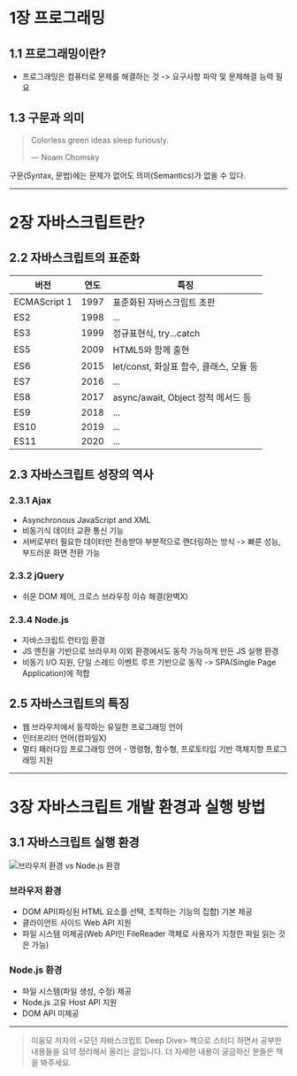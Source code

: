 # 1장 프로그래밍

## 1.1 프로그래밍이란?

- 프로그래밍은 컴퓨터로 문제를 해결하는 것 -> 요구사항 파악 및 문제해결 능력 필요 

## 1.3 구문과 의미

> Colorless green ideas sleep furiously.
> 
> — Noam Chomsky

구문(Syntax, 문법)에는 문제가 없어도 의미(Semantics)가 없을 수 있다.

---

# 2장 자바스크립트란?

## 2.2 자바스크립트의 표준화

| 버전 | 연도 | 특징 |
|---|---|---|
| ECMAScript 1 | 1997 | 표준화된 자바스크립트 초판 |
| ES2 | 1998 | ... |
| ES3 | 1999 | 정규표현식, try...catch | 
| ES5 | 2009 | HTML5와 함께 출현 |
| ES6 | 2015 | let/const, 화살표 함수, 클래스, 모듈 등 |
| ES7 | 2016 | ... |
| ES8 | 2017 | async/await, Object 정적 메서드 등 |
| ES9 | 2018 | ... |
| ES10 | 2019 | ... |
| ES11 | 2020 | ... |

## 2.3 자바스크립트 성장의 역사

### 2.3.1 Ajax

- Asynchronous JavaScript and XML
- 비동기식 데이터 교환 통신 기능
- 서버로부터 필요한 데이터만 전송받아 부분적으로 랜더링하는 방식 -> 빠른 성능, 부드러운 화면 전환 가능

### 2.3.2 jQuery

- 쉬운 DOM 제어, 크로스 브라우징 이슈 해결(완벽X)

### 2.3.4 Node.js

- 자바스크립트 런타임 환경
- JS 엔진을 기반으로 브라우저 이외 환경에서도 동작 가능하게 만든 JS 실행 환경
- 비동기 I/O 지원, 단일 스레드 이벤트 루프 기반으로 동작 -> SPA(Single Page Application)에 적합

## 2.5 자바스크립트의 특징

- 웹 브라우저에서 동작하는 유일한 프로그래밍 언어
- 인터프리터 언어(컴파일X)
- 멀티 패러다임 프로그래밍 언어 - 명령형, 함수형, 프로토타입 기반 객체지향 프로그래밍 지원

---

# 3장 자바스크립트 개발 환경과 실행 방법

## 3.1 자바스크립트 실행 환경

![브라우저 환경 vs Node.js 환경](https://images.velog.io/images/inhalin/post/f1da831f-52a7-4345-b053-1a8e9af91856/broswer-vs-nodejs.png)

### 브라우저 환경

- DOM API(파싱된 HTML 요소를 선택, 조작하는 기능의 집합) 기본 제공
- 클라이언트 사이드 Web API 지원
- 파일 시스템 미제공(Web API인 FileReader 객체로 사용자가 지정한 파일 읽는 것은 가능)

### Node.js 환경

- 파일 시스템(파일 생성, 수정) 제공
- Node.js 고유 Host API 지원
- DOM API 미제공

---

> 이웅모 저자의 <모던 자바스크립트 Deep Dive> 책으로 스터디 하면서 공부한 내용들을 요약 정리해서 올리는 글입니다. 더 자세한 내용이 궁금하신 분들은 책을 봐주세요.